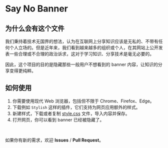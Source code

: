 # Say No Banner

## 为什么会有这个文件

我们秉持着技术无国界的想法，认为在互联网上分享知识应该是无私的、不带有任何个人立场的。但是近年来，我们看到越来越多的组织或个人，在其网站上公开发表一些合理或不合理的政治诉求，这对于学习知识、分享技术是毫无必要的。

因此，这个项目的目的是隐藏那些一般用户不想看到的 banner 内容，让知识的分享变得更纯粹。

## 如何使用

1. 你需要使用现代 Web 浏览器，包括但不限于 Chrome、Firefox、Edge。
2. 下载例如 `Stylish` 这样的插件，它们支持为网页应用额外的样式。
3. 新建样式，下载或者复制 [style.css](./style.css) 文件，导入内容并保存。
4. 打开网页，你可以看到 banner 已经被隐藏了。
<br/>

如果你有新的需求，欢迎 **Issues** / **Pull Request**。